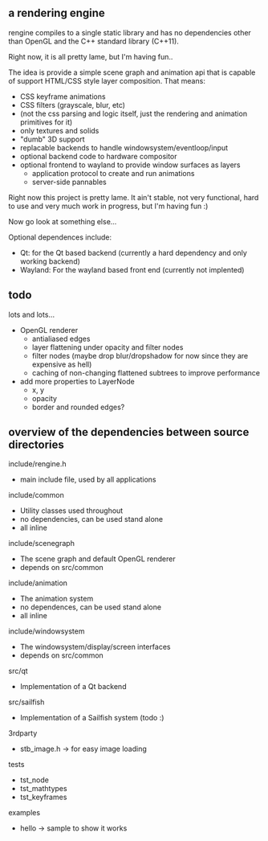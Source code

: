 
a rendering engine
------------------

rengine compiles to a single static library and has no dependencies other than
OpenGL and the C++ standard library (C++11).

Right now, it is all pretty lame, but I'm having fun..

The idea is provide a simple scene graph and animation api that is capable of
support HTML/CSS style layer composition. That means:
 - CSS keyframe animations
 - CSS filters (grayscale, blur, etc)
 - (not the css parsing and logic itself, just the rendering and animation
   primitives for it)
 - only textures and solids
 - "dumb" 3D support
 - replacable backends to handle windowsystem/eventloop/input
 - optional backend code to hardware compositor
 - optional frontend to wayland to provide window surfaces as layers
   - application protocol to create and run animations
   - server-side pannables

Right now this project is pretty lame. It ain't stable, not very functional,
hard to use and very much work in progress, but I'm having fun :)

Now go look at something else...

Optional dependences include:

 - Qt: for the Qt based backend (currently a hard dependency and only working backend)
 - Wayland: For the wayland based front end (currently not implented)


todo
----

lots and lots...
 - OpenGL renderer
   - antialiased edges
   - layer flattening under opacity and filter nodes
   - filter nodes (maybe drop blur/dropshadow for now since they are expensive as hell)
   - caching of non-changing flattened subtrees to improve performance
 - add more properties to LayerNode
   - x, y
   - opacity
   - border and rounded edges?

overview of the dependencies between source directories
-------------------------------------------------------

include/rengine.h
 - main include file, used by all applications

include/common
 - Utility classes used throughout
 - no dependencies, can be used stand alone
 - all inline

include/scenegraph
 - The scene graph and default OpenGL renderer
 - depends on src/common

include/animation
 - The animation system
 - no dependences, can be used stand alone
 - all inline

include/windowsystem
 - The windowsystem/display/screen interfaces
 - depends on src/common

src/qt
 - Implementation of a Qt backend

src/sailfish
 - Implementation of a Sailfish system (todo :)

3rdparty
 - stb_image.h -> for easy image loading

tests
 - tst_node
 - tst_mathtypes
 - tst_keyframes

examples
 - hello -> sample to show it works